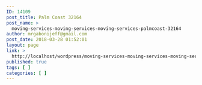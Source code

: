 ```yaml
---
ID: 14109
post_title: Palm Coast 32164
post_name: >
  moving-services-moving-services-moving-services-palmcoast-32164
author: mrgabonijeff@gmail.com
post_date: 2018-03-28 01:52:01
layout: page
link: >
  http://localhost/wordpress/moving-services-moving-services-moving-services-palmcoast-32164/
published: true
tags: [ ]
categories: [ ]
---
```

